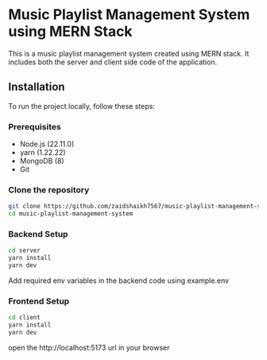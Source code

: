 # Music Playlist Management System using MERN Stack

This is a music playlist management system created using MERN stack. It includes both the server and client side code of the application.

## Installation

To run the project locally, follow these steps:

### Prerequisites

- Node.js (22.11.0)
- yarn (1.22.22)
- MongoDB (8)
- Git

### Clone the repository

```bash
git clone https://github.com/zaidshaikh7567/music-playlist-management-system.git
cd music-playlist-management-system

```

### Backend Setup

```bash
cd server
yarn install
yarn dev

```

Add required env variables in the backend code using example.env

### Frontend Setup

```bash
cd client
yarn install
yarn dev

```

open the http://localhost:5173 url in your browser
